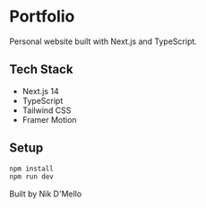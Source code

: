 # Portfolio

Personal website built with Next.js and TypeScript.

## Tech Stack

- Next.js 14
- TypeScript
- Tailwind CSS
- Framer Motion

## Setup

```bash
npm install
npm run dev
```

Built by Nik D'Mello